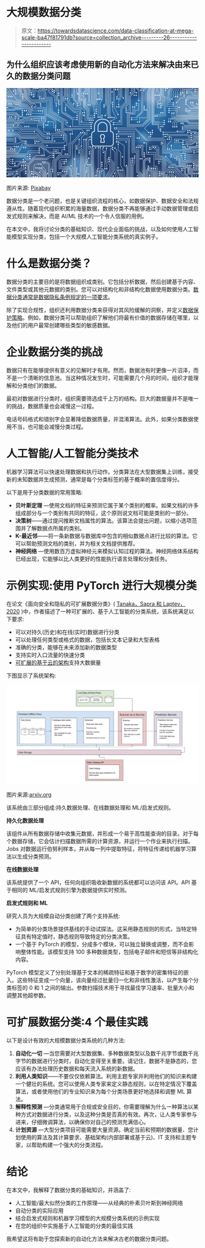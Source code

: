 # 大规模数据分类

> 原文：<https://towardsdatascience.com/data-classification-at-mega-scale-ba47f81791db?source=collection_archive---------26----------------------->

## 为什么组织应该考虑使用新的自动化方法来解决由来已久的数据分类问题

![](img/95e8c2d4cdadd6c665da95dd90d539d5.png)

图片来源: [Pixabay](https://pixabay.com/illustrations/computer-circuit-board-cpu-security-6560745/)

数据分类是一个老问题，也是关键组织流程的核心，如数据保护、数据安全和法规遵从性。随着现代组织积累的海量数据，数据分类不再能够通过手动数据管理或启发式规则来解决，而是 AI/ML 技术的一个令人信服的用例。

在本文中，我将讨论分类的基础知识、现代企业面临的挑战，以及如何使用人工智能模型实现分类，包括一个大规模人工智能分类系统的真实例子。

# 什么是数据分类？

数据分类的主要目的是将数据组织成类别。它包括分析数据，然后创建基于内容、文件类型或其他元数据的类别。您可以对结构化和非结构化数据使用数据分类。[数据分类通常是数据隐私条例规定的一项要求](https://satoricyber.com/data-classification/data-classification/)。

除了实现合规性，组织还利用数据分类来获得对其风险缓解的洞察，并定义[数据保护策略](https://cloudian.com/guides/data-protection/data-protection-policy-9-things-to-include-and-3-best-practices/)。例如，数据分类可以帮助组织了解他们将最有价值的数据存储在哪里，以及他们的用户最常创建哪些类型的敏感数据。

# 企业数据分类的挑战

数据只有在能够提供有意义的见解时才有用。然而，数据池有时更像一片沼泽，而不是一个清晰的信息池。当这种情况发生时，可能需要几个月的时间，组织才能理解和分类他们的数据。

最初对数据进行分类时，组织需要筛选成千上万的结构。巨大的数据量并不是唯一的挑战，数据质量也会减慢这一过程。

电话号码格式和错别字会显著降低数据质量，并混淆算法。此外，如果分类数据使用不当，也可能会减慢分类过程。

# 人工智能/人工智能分类技术

机器学习算法可以快速处理数据和执行动作。分类算法在大型数据集上训练，接受新的未知数据并生成预测，通常是每个分类标签的基于概率的置信度得分。

以下是用于分类数据的常用策略:

*   **贝叶斯定理** —使用文档的特征来预测它属于某个类别的概率。如果文档的许多组成部分与一个类别有共同的特征，这个原则说文档可能是类别的一部分。
*   **决策树**——通过提问推断文档属性的算法。该算法会提出问题，以缩小选项范围并了解数据点所属的类别。
*   **K-最近邻**——将一条新数据与数据库中包含的相似数据点进行比较的算法。它可以帮助预测文档的类别，并为相关文档提供推荐。
*   **神经网络** —使用数百万虚拟神经元来模拟认知过程的算法。神经网络体系结构已经出现，它能够以比人类更好的性能执行语言处理和分类任务。

# 示例实现:使用 PyTorch 进行大规模分类

在论文《面向安全和隐私的可扩展数据分类》( [Tanaka，Sapra 和 Laptev，2020](https://arxiv.org/pdf/2006.14109.pdf) )中，作者描述了一种可扩展的、基于人工智能的分类系统，该系统满足以下要求:

*   可以对持久(历史)和在线(实时)数据进行分类
*   可以处理任何类型或格式的数据，包括长文本记录和大型表格
*   准确的分类，能够在未来添加新的数据类型
*   支持实时入口流量的快速分类
*   [可扩展的基于云的架构](https://spot.io/resources/aws-auto-scaling-scaling-ec2-ecs-rds-and-more/)支持大数据量

下图显示了系统架构:

![](img/4d4dccff05ad5b6ff94374e02667b5a0.png)

图片来源:[arxiv.org](https://arxiv.org/pdf/2006.14109.pdf)

该系统由三部分组成:持久数据处理、在线数据处理和 ML/启发式规则。

**持久化数据处理**

该组件从所有数据存储中收集元数据，并形成一个易于高性能查询的目录。对于每个数据存储，它会估计扫描数据所需的计算资源，并运行一个作业来执行扫描。Jobs 对数据运行伯努利样本，并从每一列中提取特征，将特征传递给机器学习算法以生成分类预测。

**在线数据处理**

该系统提供了一个 API，任何向组织吸收新数据的系统都可以访问该 API。API 基于相同的 ML/启发式规则引擎为数据提供实时预测。

**启发式规则和 ML**

研究人员为大规模自动分类创建了两个支持系统:

*   为简单的分类场景提供基线的手动试探法。这采用静态规则的形式，当特定特征具有特定值时，静态规则导致特定的分类决策。
*   一个基于 PyTorch 的模型，分成多个模块，可以独立替换或调整，而不会影响整体性能。该模型支持 100 多种数据类型，包括电子邮件和短信等非结构化内容。

PyTorch 模型定义了分别处理基于文本的稀疏特征和基于数字的密集特征的嵌入。这些特征变成一个向量，该向量经过批量归一化和非线性激活，以产生每个分类标签的 0 和 1 之间的输出。参数扫描技术用于寻找最佳学习速率、批量大小和调整其他超参数。

# 可扩展数据分类:4 个最佳实践

以下是设计有效的大规模数据分类系统的几种方法:

1.  **自动化一切** —当您需要对大型数据集、多种数据类型以及数千兆字节或数千兆字节的数据进行分类时，自动化变得至关重要。请记住，数据不是静态的，您应该有办法处理历史数据和每天流入系统的新数据。
2.  **利用人类知识**——不要仅仅依赖算法。利用主题专家并利用他们的知识来构建一个健壮的系统。您可以使用人类专家来定义静态规则，以在特定情况下覆盖算法，或者使用他们的专业知识来为每个分类场景更好地选择和调整 ML 算法。
3.  **解释性预测** —分类通常用于合规或安全目的，你需要理解为什么一种算法以某种方式对数据进行分类，以及这种分类是否真的有效。再次，让人类专家参与进来，仔细微调算法，以确保你对自己的预测充满信心。
4.  **计划资源** —大型分类项目可能需要大量资源。确定当前和预期的数据量、您计划使用的算法及其计算要求、基础架构(内部部署或基于云)、IT 支持和主题专家，以帮助构建一个强大的分类流程。

# 结论

在本文中，我解释了数据分类的基础知识，并涵盖了:

*   人工智能/最大似然分类的工作原理——从经典的朴素贝叶斯到神经网络
*   自动分类的实际应用
*   结合启发式规则和机器学习模型的大规模分类系统的示例实现
*   在您的组织中实施基于人工智能的分类的最佳实践

我希望这将有助于您探索新的自动化方法来解决古老的数据分类问题。